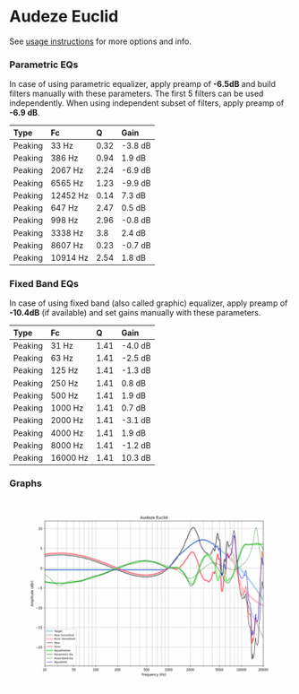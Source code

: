 # Audeze Euclid
See [usage instructions](https://github.com/jaakkopasanen/AutoEq#usage) for more options and info.

### Parametric EQs
In case of using parametric equalizer, apply preamp of **-6.5dB** and build filters manually
with these parameters. The first 5 filters can be used independently.
When using independent subset of filters, apply preamp of **-6.9 dB**.

| Type    | Fc       |    Q | Gain    |
|:--------|:---------|:-----|:--------|
| Peaking | 33 Hz    | 0.32 | -3.8 dB |
| Peaking | 386 Hz   | 0.94 | 1.9 dB  |
| Peaking | 2067 Hz  | 2.24 | -6.9 dB |
| Peaking | 6565 Hz  | 1.23 | -9.9 dB |
| Peaking | 12452 Hz | 0.14 | 7.3 dB  |
| Peaking | 647 Hz   | 2.47 | 0.5 dB  |
| Peaking | 998 Hz   | 2.96 | -0.8 dB |
| Peaking | 3338 Hz  | 3.8  | 2.4 dB  |
| Peaking | 8607 Hz  | 0.23 | -0.7 dB |
| Peaking | 10914 Hz | 2.54 | 1.8 dB  |

### Fixed Band EQs
In case of using fixed band (also called graphic) equalizer, apply preamp of **-10.4dB**
(if available) and set gains manually with these parameters.

| Type    | Fc       |    Q | Gain    |
|:--------|:---------|:-----|:--------|
| Peaking | 31 Hz    | 1.41 | -4.0 dB |
| Peaking | 63 Hz    | 1.41 | -2.5 dB |
| Peaking | 125 Hz   | 1.41 | -1.3 dB |
| Peaking | 250 Hz   | 1.41 | 0.8 dB  |
| Peaking | 500 Hz   | 1.41 | 1.9 dB  |
| Peaking | 1000 Hz  | 1.41 | 0.7 dB  |
| Peaking | 2000 Hz  | 1.41 | -3.1 dB |
| Peaking | 4000 Hz  | 1.41 | 1.9 dB  |
| Peaking | 8000 Hz  | 1.41 | -1.2 dB |
| Peaking | 16000 Hz | 1.41 | 10.3 dB |

### Graphs
![](./Audeze%20Euclid.png)